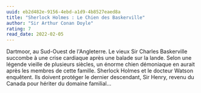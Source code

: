 ```yaml
---
uuid: eb2d482e-9156-4ebd-a1d9-4b8527eaed8a
title: "Sherlock Holmes : Le Chien des Baskerville"
author: "Sir Arthur Conan Doyle"
rating: 7
read_date: 2022-02-05
---
```


Dartmoor, au Sud-Ouest de l'Angleterre. Le vieux Sir Charles Baskerville succombe à une crise cardiaque après une balade sur la lande. Selon une légende vieille de plusieurs siècles, un énorme chien démoniaque en aurait après les membres de cette famille. Sherlock Holmes et le docteur Watson enquêtent. Ils doivent protéger le dernier descendant, Sir Henry, revenu du Canada pour hériter du domaine familial...